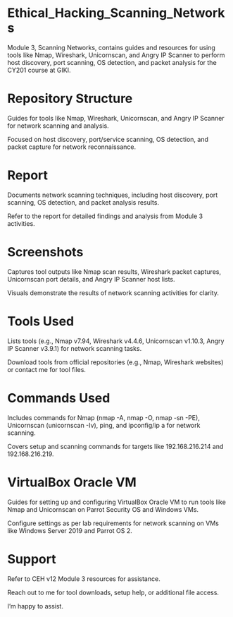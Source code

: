 # Ethical_Hacking_Scanning_Networks

Module 3, Scanning Networks, contains guides and resources for using tools like Nmap, Wireshark, Unicornscan, and Angry IP Scanner to perform host discovery, port scanning, 
OS detection, and packet analysis for the CY201 course at GIKI.

# Repository Structure

Guides for tools like Nmap, Wireshark, Unicornscan, and Angry IP Scanner for network scanning and analysis.

Focused on host discovery, port/service scanning, OS detection, and packet capture for network reconnaissance.

# Report

Documents network scanning techniques, including host discovery, port scanning, OS detection, and packet analysis results.

Refer to the report for detailed findings and analysis from Module 3 activities.

# Screenshots

Captures tool outputs like Nmap scan results, Wireshark packet captures, Unicornscan port details, and Angry IP Scanner host lists.

Visuals demonstrate the results of network scanning activities for clarity.

# Tools Used

Lists tools (e.g., Nmap v7.94, Wireshark v4.4.6, Unicornscan v1.10.3, Angry IP Scanner v3.9.1) for network scanning tasks.

Download tools from official repositories (e.g., Nmap, Wireshark websites) or contact me for tool files.

# Commands Used

Includes commands for Nmap (nmap -A, nmap -O, nmap -sn -PE), Unicornscan (unicornscan -Iv), ping, and ipconfig/ip a for network scanning.

Covers setup and scanning commands for targets like 192.168.216.214 and 192.168.216.219.

# VirtualBox Oracle VM

Guides for setting up and configuring VirtualBox Oracle VM to run tools like Nmap and Unicornscan on Parrot Security OS and Windows VMs.

Configure settings as per lab requirements for network scanning on VMs like Windows Server 2019 and Parrot OS 2.

# Support

Refer to CEH v12 Module 3 resources for assistance.

Reach out to me for tool downloads, setup help, or additional file access.

I’m happy to assist.
